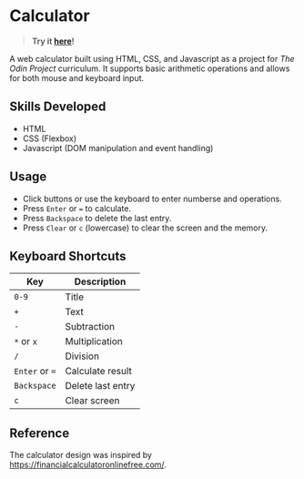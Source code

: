 # Calculator

>**Try it [here](https://nepallium.github.io/Calculator/)!**

A web calculator built using HTML, CSS, and Javascript as a project for *The Odin Project* curriculum. It supports basic arithmetic operations and allows for both mouse and keyboard input.

## Skills Developed
- HTML
- CSS (Flexbox)
- Javascript (DOM manipulation and event handling)

## Usage
- Click buttons or use the keyboard to enter numberse and operations.
- Press `Enter` or `=` to calculate.
- Press `Backspace` to delete the last entry.
- Press `Clear` or `c` (lowercase) to clear the screen and the memory.

## Keyboard Shortcuts
| Key      | Description |
| ----------- | ----------- |
| `0-9`      | Title       |
| `+`   | Text        |
| `-` | Subtraction |
| `*` or `x` | Multiplication |
| `/` | Division |
| `Enter` or `=` | Calculate result |
| `Backspace` | Delete last entry |
| `c` | Clear screen |

## Reference
The calculator design was inspired by https://financialcalculatoronlinefree.com/.